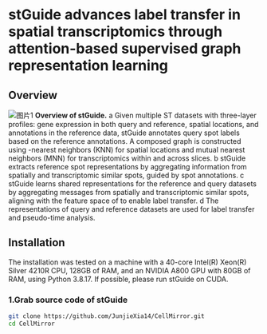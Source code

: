 # stGuide advances label transfer in spatial transcriptomics through attention-based supervised graph representation learning
## Overview
![图片1](https://github.com/user-attachments/assets/f8aeee7b-ebe9-4116-b9a6-fd9617f9d6e4)
**Overview of stGuide.** a Given multiple ST datasets with three-layer profiles: gene expression in both query and reference, spatial locations, and annotations in the reference data, stGuide annotates query spot labels based on the reference annotations. A composed graph is constructed using -nearest neighbors (KNN) for spatial locations and mutual nearest neighbors (MNN) for transcriptomics within and across slices. b stGuide extracts reference spot representations by aggregating information from spatially and transcriptomic similar spots, guided by spot annotations. c stGuide learns shared representations for the reference and query datasets by aggregating messages from spatially and transcriptomic similar spots, aligning  with the feature space of  to enable label transfer. d The representations of query and reference datasets are used for label transfer and pseudo-time analysis.
## Installation
The installation was tested on a machine with a 40-core Intel(R) Xeon(R) Silver 4210R CPU, 128GB of RAM, and an NVIDIA A800 GPU with 80GB of RAM, using Python 3.8.17. If possible, please run stGuide on CUDA.
### 1.Grab source code of stGuide
```bash
git clone https://github.com/JunjieXia14/CellMirror.git
cd CellMirror
```


